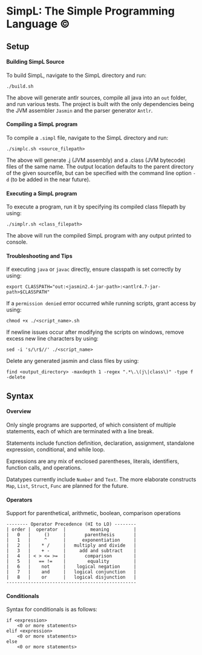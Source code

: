 # SimpL: The Simple Programming Language ©
## Setup

#### Building SimpL Source
To build SimpL, navigate to the SimpL directory and run:

    ./build.sh

The above will generate antlr sources, compile all java into an `out` folder,
and run various tests. The project is built with the only dependencies being
the JVM assembler `Jasmin` and the parser generator `Antlr`.


#### Compiling a SimpL program
To compile a `.simpl` file, navigate to the SimpL directory and run:

    ./simplc.sh <source_filepath>

The above will generate .j (JVM assembly) and a .class (JVM bytecode) files of
the same name. The output location defaults to the parent directory of the given
sourcefile, but can be specified with the command line option `-d`
(to be added in the near future).


#### Executing a SimpL program
To execute a program, run it by specifying its compiled class filepath by using:

    ./simplr.sh <class_filepath>

The above will run the compiled SimpL program with any output printed to
console.


#### Troubleshooting and Tips

If executing `java` or `javac` directly, ensure classpath is set correctly by
using:
    
    export CLASSPATH="out:<jasmin2.4-jar-path>:<antlr4.7-jar-path>$CLASSPATH"

If a `permission denied` error occurred while running scripts, grant access by
using:

    chmod +x ./<script_name>.sh

If newline issues occur after modifying the scripts on windows, remove excess
new line characters by using:

    sed -i 's/\r$//' ./<script_name>

Delete any generated jasmin and class files by using:

    find <output_directory> -maxdepth 1 -regex ".*\.\(j\|class\)" -type f -delete


## Syntax
#### Overview
Only single programs are supported, of which consistent of multiple statements,
each of which are terminated with a line break.

Statements include function definition, declaration, assignment,
standalone expression, conditional, and while loop.

Expressions are any mix of enclosed parentheses, literals, identifiers,
function calls, and operations.

Datatypes currently include `Number` and `Text`.
The more elaborate constructs `Map`, `List`, `Struct`, `Func` are planned for
the future.


#### Operators
Support for parenthetical, arithmetic, boolean, comparison operations
```
-------- Operator Precedence (HI to LO) --------
| order |  operator  |         meaning         |
|   0   |     ()     |       parenthesis       |
|   1   |     ^      |      exponentiation     |
|   2   |    * /     |   multiply and divide   |
|   3   |    + -     |     add and subtract    |
|   4   | < > <= >=  |       comparison        |
|   5   |   == !=    |        equality         |
|   6   |    not     |    logical negation     |
|   7   |    and     |   logical conjunction   |
|   8   |    or      |   logical disjunction   |
------------------------------------------------
```


#### Conditionals
Syntax for conditionals is as follows:
```
if <expression>
    <0 or more statements>
elif <expression>
    <0 or more statements>
else
    <0 or more statements>
```
